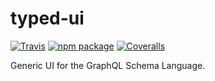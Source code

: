 # typed-ui

[![Travis][build-badge]][build]
[![npm package][npm-badge]][npm]
[![Coveralls][coveralls-badge]][coveralls]

Generic UI for the GraphQL Schema Language.

[build-badge]: https://img.shields.io/travis/pi-cubed/typed-ui/master.png?style=flat-square
[build]: https://travis-ci.org/pi-cubed/typed-ui

[npm-badge]: https://img.shields.io/npm/v/npm-package.png?style=flat-square
[npm]: https://www.npmjs.org/package/pi-cubed/typed-ui

[coveralls-badge]: https://img.shields.io/coveralls/pi-cubed/typed-ui/master.png?style=flat-square
[coveralls]: https://coveralls.io/github/pi-cubed/typed-ui
